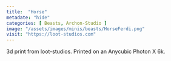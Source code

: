 ```yaml
---
title:  "Horse"
metadate: "hide"
categories: [ Beasts, Archon-Studio ]
image: "/assets/images/minis/beasts/HorseFerdi.png"
visit: "https://loot-studios.com"
---
```

3d print from loot-studios. Printed on an Anycubic Photon X 6k.